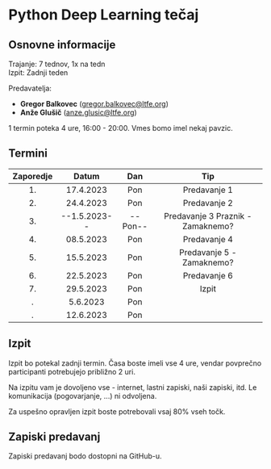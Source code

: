 # Python Deep Learning tečaj

## Osnovne informacije

Trajanje: 7 tednov, 1x na tedn <br>
Izpit: Zadnji teden

Predavatelja: 
* **Gregor Balkovec** (<gregor.balkovec@ltfe.org>)
* **Anže Glušič** (<anze.glusic@ltfe.org>)

1 termin poteka 4 ure, 16:00 - 20:00. Vmes bomo imel nekaj pavzic.

## Termini

| Zaporedje | Datum | Dan | Tip |
| :---: | :---: | :---: | :---: |
| 1. | 17.4.2023 | Pon | Predavanje 1 |
| 2. | 24.4.2023 | Pon | Predavanje 2 | 
| 3. | --1.5.2023-- | --Pon-- | Predavanje 3 Praznik - Zamaknemo?| 
| 4. | 08.5.2023 | Pon | Predavanje 4 |
| 5. | 15.5.2023 | Pon | Predavanje 5 - Zamaknemo? |
| 6. | 22.5.2023 | Pon | Predavanje 6 |
| 7. | 29.5.2023 | Pon | Izpit |
| . | 5.6.2023 | Pon |  |
| . | 12.6.2023 | Pon |  |


## Izpit

Izpit bo potekal zadnji termin. Časa boste imeli vse 4 ure, vendar povprečno participanti potrebujejo približno 2 uri.

Na izpitu vam je dovoljeno vse - internet, lastni zapiski, naši zapiski, itd. Le komunikacija (pogovarjanje, ...) ni odvoljena.

Za uspešno opravljen izpit boste potrebovali vsaj 80% vseh točk.

## Zapiski predavanj
  
Zapiski predavanj bodo dostopni na GitHub-u.

